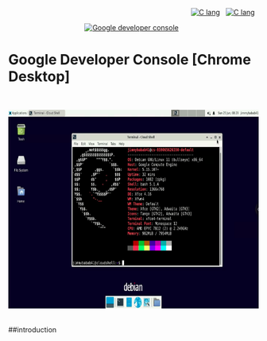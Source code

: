 <p align="right">
<a href="https://www.debian.org/" target="_blank" rel="noreferrer"><img src="https://i.ibb.co/2yDVKHX/debian-logo-1024x576.png" width="50" height="50" alt="C lang" /></a> &nbsp;
<a href="https://cloud.google.com/architecture/chrome-desktop-remote-on-compute-engine?_ga=2.54915049.-316264778.1626084193#xfce" target="_blank" rel="noreferrer"><img src="https://i.ibb.co/GxFJ3QZ/56bcd786d17db-384x384.png" width="50" height="50" alt="C lang" /></a> &nbsp;
</p>

<p align="center">
<a href="https://console.cloud.google.com/" target="_blank" rel="noreferrer"><img src="https://i.ibb.co/hVbq7bF/unnamed.png" width="50" height="50" alt="Google developer console" /></a> &nbsp;
<a><h1>Google Developer Console [Chrome Desktop]</h1></a> &nbsp;
</p>

<p align="center">
<a href="https://console.cloud.google.com/" target="_blank" rel="noreferrer"><img src="https://github.com/abdimk/Google-dev-VNC/blob/7090283e25728be63398f52ed09b43ed5380af1e/images/desktop.png" width="600" height="400" alt="Google developer console" /></a> &nbsp;
</p>

##introduction
